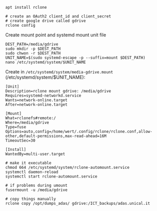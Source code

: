 ````
apt install rclone

# create an OAuth2 client_id and client_secret
# create google drive called gdrive
rclone config

````
Create mount point and systemd mount unit file
````
DEST_PATH=/media/gdrive 
sudo mkdir -p $DEST_PATH
sudo chwon -r $DEST_PATH
UNIT_NAME=$(sudo systemd-escape -p --suffix=mount $DEST_PATH)
nano /etc/systemd/system/$UNIT_NAME
````

Create in `/etc/systemd/system/media-gdrive.mount` (/etc/systemd/system/$UNIT_NAME):
````
[Unit]
Description=rclone mount gdrive: /media/gdrive
Requires=systemd-networkd.service
Wants=network-online.target
After=network-online.target

[Mount]
What=rclonefs#remote:/
Where=/media/gdrive
Type=fuse
Options=auto,config=/home/wert/.config/rclone/rclone.conf,allow-other,default-permissions,max-read-ahead=16M
TimeoutSec=30

[Install]
WantedBy=multi-user.target
````

````
# make it executable
chmod 664 /etc/systemd/system/rclone-automount.service 
systemctl daemon-reload
systemctl start rclone-automount.service 
````

````
# if problems during umount
fusermount -u /media/gdrive 

# copy things manually
rclone copy /opt/dumps_adas/ gdrive:/ICT_backups/adas.unical.it
````

